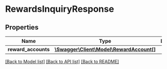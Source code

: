 # RewardsInquiryResponse

## Properties
Name | Type | Description | Notes
------------ | ------------- | ------------- | -------------
**reward_accounts** | [**\Swagger\Client\Model\RewardAccount[]**](RewardAccount.md) |  | 

[[Back to Model list]](../../README.md#documentation-for-models) [[Back to API list]](../../README.md#documentation-for-api-endpoints) [[Back to README]](../../README.md)

